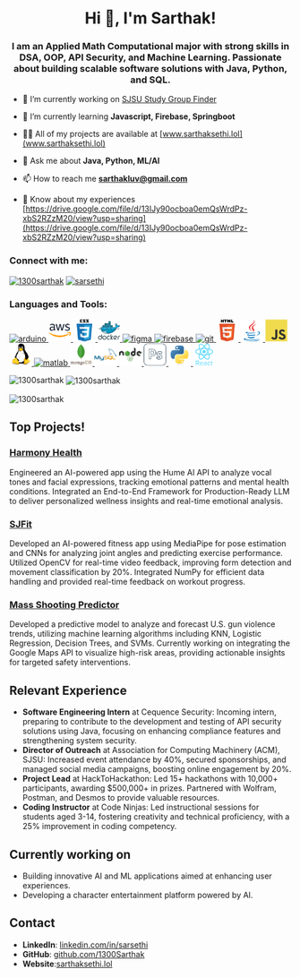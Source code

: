<h1 align="center">Hi 👋, I'm Sarthak!</h1>
<h3 align="center">I am an Applied Math Computational major with strong skills in DSA, OOP, API Security, and Machine Learning. Passionate about building scalable software solutions with Java, Python, and SQL.</h3>

- 🔭 I’m currently working on [SJSU Study Group Finder](https://github.com/1300Sarthak/SJSUStudyGroup)

- 🌱 I’m currently learning **Javascript, Firebase, Springboot**

- 👨‍💻 All of my projects are available at [www.sarthaksethi.lol](www.sarthaksethi.lol)

- 💬 Ask me about **Java, Python, ML/AI**

- 📫 How to reach me **sarthakluv@gmail.com**

- 📄 Know about my experiences [https://drive.google.com/file/d/13IJy90ocboa0emQsWrdPz-xbS2RZzM20/view?usp=sharing](https://drive.google.com/file/d/13IJy90ocboa0emQsWrdPz-xbS2RZzM20/view?usp=sharing)

<h3 align="left">Connect with me:</h3>
<p align="left">
<a href="https://dev.to/1300sarthak" target="blank"><img align="center" src="https://raw.githubusercontent.com/rahuldkjain/github-profile-readme-generator/master/src/images/icons/Social/devto.svg" alt="1300sarthak" height="30" width="40" /></a>
<a href="https://linkedin.com/in/sarsethi" target="blank"><img align="center" src="https://raw.githubusercontent.com/rahuldkjain/github-profile-readme-generator/master/src/images/icons/Social/linked-in-alt.svg" alt="sarsethi" height="30" width="40" /></a>
</p>

<h3 align="left">Languages and Tools:</h3>
<p align="left"> <a href="https://www.arduino.cc/" target="_blank" rel="noreferrer"> <img src="https://cdn.worldvectorlogo.com/logos/arduino-1.svg" alt="arduino" width="40" height="40"/> </a> <a href="https://aws.amazon.com" target="_blank" rel="noreferrer"> <img src="https://raw.githubusercontent.com/devicons/devicon/master/icons/amazonwebservices/amazonwebservices-original-wordmark.svg" alt="aws" width="40" height="40"/> </a> <a href="https://www.w3schools.com/css/" target="_blank" rel="noreferrer"> <img src="https://raw.githubusercontent.com/devicons/devicon/master/icons/css3/css3-original-wordmark.svg" alt="css3" width="40" height="40"/> </a> <a href="https://www.docker.com/" target="_blank" rel="noreferrer"> <img src="https://raw.githubusercontent.com/devicons/devicon/master/icons/docker/docker-original-wordmark.svg" alt="docker" width="40" height="40"/> </a> <a href="https://www.figma.com/" target="_blank" rel="noreferrer"> <img src="https://www.vectorlogo.zone/logos/figma/figma-icon.svg" alt="figma" width="40" height="40"/> </a> <a href="https://firebase.google.com/" target="_blank" rel="noreferrer"> <img src="https://www.vectorlogo.zone/logos/firebase/firebase-icon.svg" alt="firebase" width="40" height="40"/> </a> <a href="https://git-scm.com/" target="_blank" rel="noreferrer"> <img src="https://www.vectorlogo.zone/logos/git-scm/git-scm-icon.svg" alt="git" width="40" height="40"/> </a> <a href="https://www.w3.org/html/" target="_blank" rel="noreferrer"> <img src="https://raw.githubusercontent.com/devicons/devicon/master/icons/html5/html5-original-wordmark.svg" alt="html5" width="40" height="40"/> </a> <a href="https://www.java.com" target="_blank" rel="noreferrer"> <img src="https://raw.githubusercontent.com/devicons/devicon/master/icons/java/java-original.svg" alt="java" width="40" height="40"/> </a> <a href="https://developer.mozilla.org/en-US/docs/Web/JavaScript" target="_blank" rel="noreferrer"> <img src="https://raw.githubusercontent.com/devicons/devicon/master/icons/javascript/javascript-original.svg" alt="javascript" width="40" height="40"/> </a> <a href="https://www.linux.org/" target="_blank" rel="noreferrer"> <img src="https://raw.githubusercontent.com/devicons/devicon/master/icons/linux/linux-original.svg" alt="linux" width="40" height="40"/> </a> <a href="https://www.mathworks.com/" target="_blank" rel="noreferrer"> <img src="https://upload.wikimedia.org/wikipedia/commons/2/21/Matlab_Logo.png" alt="matlab" width="40" height="40"/> </a> <a href="https://www.mongodb.com/" target="_blank" rel="noreferrer"> <img src="https://raw.githubusercontent.com/devicons/devicon/master/icons/mongodb/mongodb-original-wordmark.svg" alt="mongodb" width="40" height="40"/> </a> <a href="https://www.mysql.com/" target="_blank" rel="noreferrer"> <img src="https://raw.githubusercontent.com/devicons/devicon/master/icons/mysql/mysql-original-wordmark.svg" alt="mysql" width="40" height="40"/> </a> <a href="https://nodejs.org" target="_blank" rel="noreferrer"> <img src="https://raw.githubusercontent.com/devicons/devicon/master/icons/nodejs/nodejs-original-wordmark.svg" alt="nodejs" width="40" height="40"/> </a> <a href="https://www.photoshop.com/en" target="_blank" rel="noreferrer"> <img src="https://raw.githubusercontent.com/devicons/devicon/master/icons/photoshop/photoshop-line.svg" alt="photoshop" width="40" height="40"/> </a> <a href="https://www.python.org" target="_blank" rel="noreferrer"> <img src="https://raw.githubusercontent.com/devicons/devicon/master/icons/python/python-original.svg" alt="python" width="40" height="40"/> </a> <a href="https://reactjs.org/" target="_blank" rel="noreferrer"> <img src="https://raw.githubusercontent.com/devicons/devicon/master/icons/react/react-original-wordmark.svg" alt="react" width="40" height="40"/> </a> </p>

<p><img align="left" src="https://github-readme-stats.vercel.app/api/top-langs?username=1300sarthak&show_icons=true&locale=en&layout=compact" alt="1300sarthak" /></p>

<p>&nbsp;<img align="center" src="https://github-readme-stats.vercel.app/api?username=1300sarthak&show_icons=true&locale=en" alt="1300sarthak" /></p>

<p><img align="center" src="https://github-readme-streak-stats.herokuapp.com/?user=1300sarthak&" alt="1300sarthak" /></p>

## Top Projects! 

### [Harmony Health](https://github.com/1300Sarthak/HarmonyHealth)
Engineered an AI-powered app using the Hume AI API to analyze vocal tones and facial expressions, tracking emotional patterns and mental health conditions. Integrated an End-to-End Framework for Production-Ready LLM to deliver personalized wellness insights and real-time emotional analysis.

### [SJFit](https://github.com/1300Sarthak/SJFIT)
Developed an AI-powered fitness app using MediaPipe for pose estimation and CNNs for analyzing joint angles and predicting exercise performance. Utilized OpenCV for real-time video feedback, improving form detection and movement classification by 20%. Integrated NumPy for efficient data handling and provided real-time feedback on workout progress.


### [Mass Shooting Predictor](https://github.com/1300Sarthak/CS171)
Developed a predictive model to analyze and forecast U.S. gun violence trends, utilizing machine learning algorithms including KNN, Logistic Regression, Decision Trees, and SVMs. Currently working on integrating the Google Maps API to visualize high-risk areas, providing actionable insights for targeted safety interventions.





## Relevant Experience
- **Software Engineering Intern** at Cequence Security: Incoming intern, preparing to contribute to the development and testing of API security solutions using Java, focusing on enhancing compliance features and strengthening system security.
- **Director of Outreach** at Association for Computing Machinery (ACM), SJSU: Increased event attendance by 40%, secured sponsorships, and managed social media campaigns, boosting online engagement by 20%.
- **Project Lead** at HackToHackathon: Led 15+ hackathons with 10,000+ participants, awarding $500,000+ in prizes. Partnered with Wolfram, Postman, and Desmos to provide valuable resources.
- **Coding Instructor** at Code Ninjas: Led instructional sessions for students aged 3-14, fostering creativity and technical proficiency, with a 25% improvement in coding competency.

## Currently working on

- Building innovative AI and ML applications aimed at enhancing user experiences.
- Developing a character entertainment platform powered by AI.

## Contact
- **LinkedIn**: [linkedin.com/in/sarsethi](https://www.linkedin.com/in/sarsethi)
- **GitHub**: [github.com/1300Sarthak](https://github.com/1300Sarthak)
- **Website**:[sarthaksethi.lol](https://sarthaksethi.lol)
